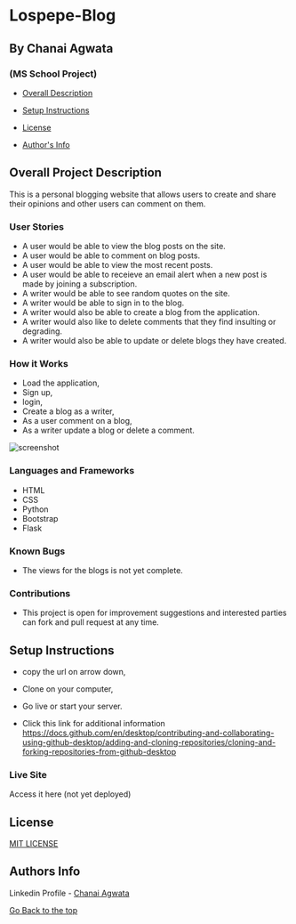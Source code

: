 # Lospepe-Blog

## By Chanai Agwata
### (MS School Project)

* [Overall Description](https://github.com/chanaiagwata/Lospepe-Blog/tree/master#overall-project-description)

* [Setup Instructions](https://github.com/chanaiagwata/Lospepe-Blog/edit/master/README.md#setup-instructions)

* [License](https://github.com/chanaiagwata/Lospepe-Blog/edit/master/README.md#license)

* [Author's Info](https://github.com/chanaiagwata/Lospepe-Blog/edit/master/README.md#authors-info)

## Overall Project Description
<p>This is a personal blogging website that allows users to create and share their opinions and other users can comment on them.</p>

### User Stories
* A user would be able to view the blog posts on the site.
* A user would be able to comment on blog posts.
* A user would be able to view the most recent posts.
* A user would be able to receieve an email alert when a new post is made by joining a subscription.
* A writer would be able to see random quotes on the site.
* A writer would be able to sign in to the blog.
* A writer would also be able to create a blog from the application.
* A writer would also like to delete comments that they find insulting or degrading.
* A writer would also be able to update or delete blogs they have created.
### How it Works
* Load the application,
* Sign up,
* login,
* Create a blog as a writer,
* As a user comment on a blog,
* As a writer update a blog or delete a comment.

![screenshot]()
### Languages and Frameworks
* HTML
* CSS
* Python
* Bootstrap
* Flask
### Known Bugs
* The views for the blogs is not yet complete.
### Contributions
* This project is open for improvement suggestions and interested parties can fork and pull request at any time.

## Setup Instructions
* copy the url on arrow down,
* Clone on your computer,
* Go live or start your server.

* Click this link for additional information https://docs.github.com/en/desktop/contributing-and-collaborating-using-github-desktop/adding-and-cloning-repositories/cloning-and-forking-repositories-from-github-desktop

### Live Site
Access it here  (not yet deployed)


## License
[MIT LICENSE](LICENSE)


## Authors Info

Linkedin Profile - [Chanai Agwata](https://www.linkedin.com/in/chanai-agwata-90a345146/)

[Go Back to the top](#portfolio)

